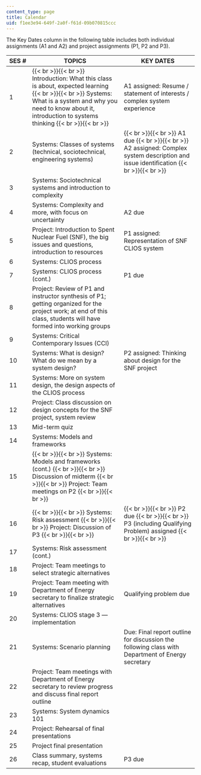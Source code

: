 ```yaml
---
content_type: page
title: Calendar
uid: f1ee3e94-649f-2a0f-f61d-09b070815ccc
---
```


The Key Dates column in the following table includes both individual assignments (A1 and A2) and project assignments (P1, P2 and P3).

| SES # | TOPICS | KEY DATES |
| --- | --- | --- |
| 1 |  {{< br >}}{{< br >}} Introduction: What this class is about, expected learning {{< br >}}{{< br >}} Systems: What is a system and why you need to know about it, introduction to systems thinking {{< br >}}{{< br >}}  | A1 assigned: Resume / statement of interests / complex system experience |
| 2 | Systems: Classes of systems (technical, sociotechnical, engineering systems) |  {{< br >}}{{< br >}} A1 due {{< br >}}{{< br >}} A2 assigned: Complex system description and issue identification {{< br >}}{{< br >}}  |
| 3 | Systems: Sociotechnical systems and introduction to complexity |  |
| 4 | Systems: Complexity and more, with focus on uncertainty | A2 due |
| 5 | Project: Introduction to Spent Nuclear Fuel (SNF), the big issues and questions, introduction to resources | P1 assigned: Representation of SNF CLIOS system |
| 6 | Systems: CLIOS process |  |
| 7 | Systems: CLIOS process (cont.) | P1 due |
| 8 | Project: Review of P1 and instructor synthesis of P1; getting organized for the project work; at end of this class, students will have formed into working groups |  |
| 9 | Systems: Critical Contemporary Issues (CCI) |  |
| 10 | Systems: What is design? What do we mean by a system design? | P2 assigned: Thinking about design for the SNF project |
| 11 | Systems: More on system design, the design aspects of the CLIOS process |  |
| 12 | Project: Class discussion on design concepts for the SNF project, system review |  |
| 13 | Mid-term quiz |  |
| 14 | Systems: Models and frameworks |  |
| 15 |  {{< br >}}{{< br >}} Systems: Models and frameworks (cont.) {{< br >}}{{< br >}} Discussion of midterm {{< br >}}{{< br >}} Project: Team meetings on P2 {{< br >}}{{< br >}}  |  |
| 16 |  {{< br >}}{{< br >}} Systems: Risk assessment {{< br >}}{{< br >}} Project: Discussion of P3 {{< br >}}{{< br >}}  |  {{< br >}}{{< br >}} P2 due {{< br >}}{{< br >}} P3 (including Qualifying Problem) assigned {{< br >}}{{< br >}}  |
| 17 | Systems: Risk assessment (cont.) |  |
| 18 | Project: Team meetings to select strategic alternatives |  |
| 19 | Project: Team meeting with Department of Energy secretary to finalize strategic alternatives | Qualifying problem due |
| 20 | Systems: CLIOS stage 3 — implementation |  |
| 21 | Systems: Scenario planning | Due: Final report outline for discussion the following class with Department of Energy secretary |
| 22 | Project: Team meetings with Department of Energy secretary to review progress and discuss final report outline |  |
| 23 | Systems: System dynamics 101 |  |
| 24 | Project: Rehearsal of final presentations |  |
| 25 | Project final presentation |  |
| 26 | Class summary, systems recap, student evaluations | P3 due